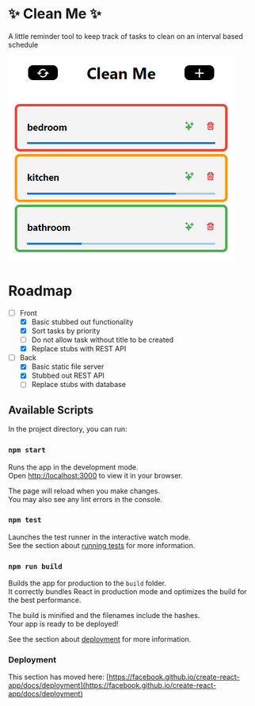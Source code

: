 # ✨ Clean Me ✨

A little reminder tool to keep track of tasks to clean on an interval based schedule

![](./images/mainUI.png)

# Roadmap
- [ ] Front
  - [X] Basic stubbed out functionality
  - [X] Sort tasks by priority
  - [ ] Do not allow task without title to be created
  - [X] Replace stubs with REST API
- [ ] Back
  - [X] Basic static file server
  - [X] Stubbed out REST API
  - [ ] Replace stubs with database

## Available Scripts

In the project directory, you can run:

### `npm start`

Runs the app in the development mode.\
Open [http://localhost:3000](http://localhost:3000) to view it in your browser.

The page will reload when you make changes.\
You may also see any lint errors in the console.

### `npm test`

Launches the test runner in the interactive watch mode.\
See the section about [running tests](https://facebook.github.io/create-react-app/docs/running-tests) for more information.

### `npm run build`

Builds the app for production to the `build` folder.\
It correctly bundles React in production mode and optimizes the build for the best performance.

The build is minified and the filenames include the hashes.\
Your app is ready to be deployed!

See the section about [deployment](https://facebook.github.io/create-react-app/docs/deployment) for more information.

### Deployment

This section has moved here: [https://facebook.github.io/create-react-app/docs/deployment](https://facebook.github.io/create-react-app/docs/deployment)